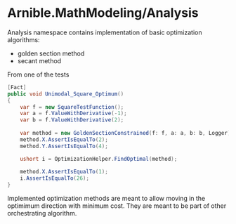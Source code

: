 # Arnible.MathModeling/Analysis

Analysis namespace contains implementation of basic optimization algorithms:
* golden section method
* secant method

From one of the tests

```C#
[Fact]
public void Unimodal_Square_Optimum()
{
    var f = new SquareTestFunction();
    var a = f.ValueWithDerivative(-1);
    var b = f.ValueWithDerivative(2);
    
    var method = new GoldenSectionConstrained(f: f, a: a, b: b, Logger);
    method.X.AssertIsEqualTo(2);
    method.Y.AssertIsEqualTo(4);

    ushort i = OptimizationHelper.FindOptimal(method);
    
    method.X.AssertIsEqualTo(1);
    i.AssertIsEqualTo(26);
}
```

Implemented optimization methods are meant to allow moving in the optimimum direction with minimum cost.
They are meant to be part of other orchestrating algorithm.
